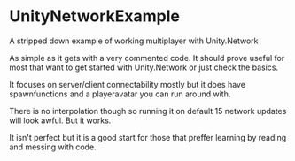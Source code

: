 # UnityNetworkExample
A stripped down example of working multiplayer with Unity.Network

As simple as it gets with a very commented code. It should prove useful for most that want to get started with Unity.Network or just check the basics.

It focuses on server/client connectability mostly but it does have spawnfunctions and a playeravatar you can run around with.

There is no interpolation though so running it on default 15 network updates will look awful. But it works.

It isn't perfect but it is a good start for those that preffer learning by reading and messing with code.
